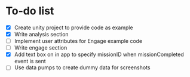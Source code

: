 # To-do list

- [x] Create unity project to provide code as example
- [x] Write analysis section
- [ ] Implement user attributes for Engage example code
- [ ] Write engage section
- [x] Add text box on in app to specify missionID when missionCompleted event is sent
- [ ] Use data pumps to create dummy data for screenshots
